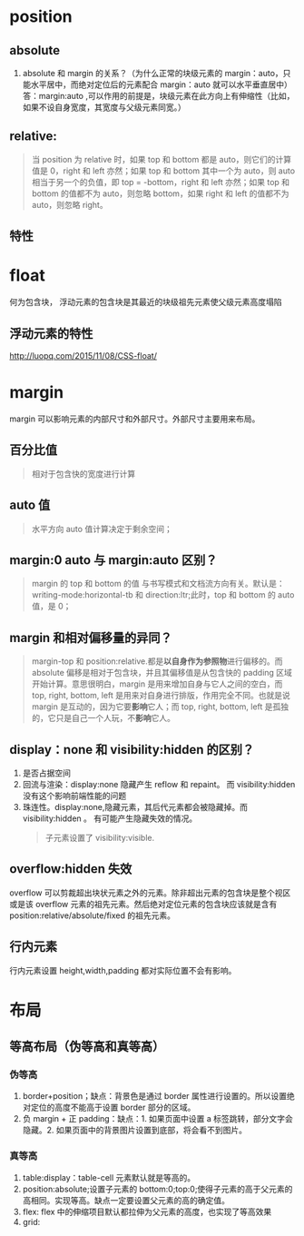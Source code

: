 # position

## absolute

1.  absolute 和 margin 的关系？（为什么正常的块级元素的 margin：auto，只能水平居中，而绝对定位后的元素配合 margin：auto 就可以水平垂直居中）答：margin:auto ,可以作用的前提是，块级元素在此方向上有伸缩性（比如，如果不设自身宽度，其宽度与父级元素同宽。）

## relative:

> 当 position 为 relative 时，如果 top 和 bottom 都是 auto，则它们的计算值是 0，right 和 left 亦然；如果 top 和 bottom 其中一个为 auto，则 auto 相当于另一个的负值，即 top = -bottom，right 和 left 亦然；如果 top 和 bottom 的值都不为 auto，则忽略 bottom，如果 right 和 left 的值都不为 auto，则忽略 right。

## 特性

# float

何为包含块， 浮动元素的包含块是其最近的块级祖先元素使父级元素高度塌陷

## 浮动元素的特性

http://luopq.com/2015/11/08/CSS-float/

# margin

margin 可以影响元素的内部尺寸和外部尺寸。外部尺寸主要用来布局。

## 百分比值

> 相对于包含快的宽度进行计算

## auto 值

> 水平方向 auto 值计算决定于剩余空间；

## margin:0 auto 与 margin:auto 区别？

> margin 的 top 和 bottom 的值 与书写模式和文档流方向有关。默认是：writing-mode:horizontal-tb 和 direction:ltr;此时，top 和 bottom 的 auto 值，是 0；

## margin 和相对偏移量的异同？

> margin-top 和 position:relative.都是**以自身作为参照物**进行偏移的。而 absolute 偏移是相对于包含块，并且其偏移值是从包含快的 padding 区域开始计算。意思很明白，margin 是用来增加自身与它人之间的空白，而 top, right, bottom, left 是用来对自身进行排版，作用完全不同。也就是说 margin 是互动的，因为它要**影响**它人；而 top, right, bottom, left 是孤独的，它只是自己一个人玩，不**影响**它人。

## display：none 和 visibility:hidden 的区别？

1.  是否占据空间
2.  回流与渲染：display:none 隐藏产生 reflow 和 repaint。 而 visibility:hidden 没有这个影响前端性能的问题
3.  珠连性。display:none,隐藏元素，其后代元素都会被隐藏掉。而 visibility:hidden 。 有可能产生隐藏失效的情况。
    > 子元素设置了 visibility:visible.

## overflow:hidden 失效

overflow 可以剪裁超出块状元素之外的元素。除非超出元素的包含块是整个视区或是该 overflow 元素的祖先元素。然后绝对定位元素的包含块应该就是含有 position:relative/absolute/fixed 的祖先元素。

## 行内元素

行内元素设置 height,width,padding 都对实际位置不会有影响。

# 布局

## 等高布局（伪等高和真等高）

### 伪等高

1.  border+position；缺点：背景色是通过 border 属性进行设置的。所以设置绝对定位的高度不能高于设置 border 部分的区域。
2.  负 margin + 正 padding：缺点：1. 如果页面中设置 a 标签跳转，部分文字会隐藏。2. 如果页面中的背景图片设置到底部，将会看不到图片。

### 真等高

1.  table:display：table-cell 元素默认就是等高的。
2.  position:absolute;设置子元素的 bottom:0;top:0;使得子元素的高于父元素的高相同。实现等高。缺点一定要设置父元素的高的确定值。
3.  flex: flex 中的伸缩项目默认都拉伸为父元素的高度，也实现了等高效果
4.  grid:
